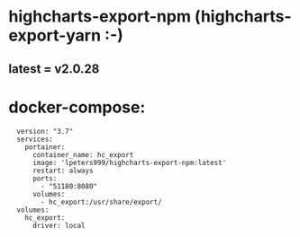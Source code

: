 # highcharts-export-npm (highcharts-export-yarn :-)
## latest = v2.0.28
# docker-compose:

```
  version: "3.7"    
  services:         
    portainer:
      container_name: hc_export
      image: 'lpeters999/highcharts-export-npm:latest'
      restart: always
      ports:
        - "51180:8080"
      volumes:
        - hc_export:/usr/share/export/
  volumes:
    hc_export:
      driver: local
```
